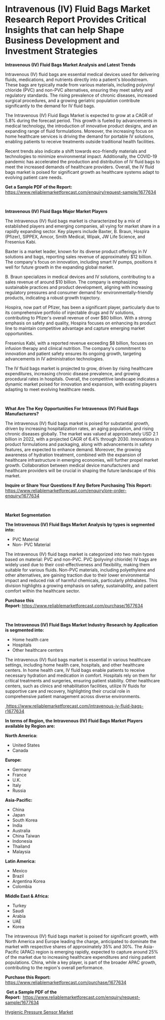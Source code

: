 <p><h1>Intravenous (IV) Fluid Bags Market Research Report Provides Critical Insights that can help Shape Business Development and Investment Strategies</h1></p><p><strong>Intravenous (IV) Fluid Bags Market Analysis and Latest Trends</strong></p>
<p><p>Intravenous (IV) fluid bags are essential medical devices used for delivering fluids, medications, and nutrients directly into a patient's bloodstream. These bags are typically made from various materials, including polyvinyl chloride (PVC) and non-PVC alternatives, ensuring they meet safety and regulatory standards. The rising prevalence of chronic diseases, increased surgical procedures, and a growing geriatric population contribute significantly to the demand for IV fluid bags.</p><p>The Intravenous (IV) Fluid Bags Market is expected to grow at a CAGR of 5.8% during the forecast period. This growth is fueled by advancements in medical technology, the introduction of innovative product designs, and an expanding range of fluid formulations. Moreover, the increasing focus on home healthcare services is driving the demand for portable IV solutions, enabling patients to receive treatments outside traditional health facilities.</p><p>Recent trends also indicate a shift towards eco-friendly materials and technologies to minimize environmental impact. Additionally, the COVID-19 pandemic has accelerated the production and distribution of IV fluid bags to meet the increased demands of healthcare providers. Overall, the IV fluid bags market is poised for significant growth as healthcare systems adapt to evolving patient care needs.</p></p>
<p><strong>Get a Sample PDF of the Report:&nbsp;</strong> <a href="https://www.reliablemarketforecast.com/enquiry/request-sample/1677634?utm_campaign=3503&utm_medium=2&utm_source=Github&utm_content=ia&utm_term=25032025&utm_id=intravenous-iv-fluid-bags">https://www.reliablemarketforecast.com/enquiry/request-sample/1677634</a></p>
<p>&nbsp;</p>
<p><strong>Intravenous (IV) Fluid Bags Major Market Players</strong></p>
<p><p>The intravenous (IV) fluid bags market is characterized by a mix of established players and emerging companies, all vying for market share in a rapidly expanding sector. Key players include Baxter, B. Braun, Hospira (Pfizer), SIPPEX, Amcor, Smith Medical, Wipak, JW Life Science, and Fresenius Kabi.</p><p>Baxter is a market leader, known for its diverse product offerings in IV solutions and bags, reporting sales revenue of approximately $12 billion. The company's focus on innovation, including smart IV pumps, positions it well for future growth in the expanding global market.</p><p>B. Braun specializes in medical devices and IV solutions, contributing to a sales revenue of around $10 billion. The company is emphasizing sustainable practices and product development, aligning with increasing regulatory pressures and consumer demand for environmentally-friendly products, indicating a robust growth trajectory.</p><p>Hospira, now part of Pfizer, has been a significant player, particularly due to its comprehensive portfolio of injectable drugs and IV solutions, contributing to Pfizer's overall revenue of over $80 billion. With a strong emphasis on safety and quality, Hospira focuses on enhancing its product line to maintain competitive advantage and capture emerging market opportunities.</p><p>Fresenius Kabi, with a reported revenue exceeding $8 billion, focuses on infusion therapy and clinical nutrition. The company's commitment to innovation and patient safety ensures its ongoing growth, targeting advancements in IV administration technologies.</p><p>The IV fluid bags market is projected to grow, driven by rising healthcare expenditures, increasing chronic disease prevalence, and growing procedural rates in hospitals. Overall, the competitive landscape indicates a dynamic market poised for innovation and expansion, with existing players adapting to meet evolving healthcare needs.</p></p>
<p>&nbsp;</p>
<p><strong>What Are The Key Opportunities For Intravenous (IV) Fluid Bags Manufacturers?</strong></p>
<p><p>The intravenous (IV) fluid bags market is poised for substantial growth, driven by increasing hospitalization rates, an aging population, and rising chronic diseases globally. The market was valued at approximately USD 2.1 billion in 2022, with a projected CAGR of 6.4% through 2030. Innovations in product formulations and packaging, along with advancements in safety features, are expected to enhance demand. Moreover, the growing awareness of hydration treatment, combined with the expansion of healthcare infrastructure in emerging economies, will further propel market growth. Collaboration between medical device manufacturers and healthcare providers will be crucial in shaping the future landscape of this market.</p></p>
<p><strong>Inquire or Share Your Questions If Any Before Purchasing This Report:</strong> <a href="https://www.reliablemarketforecast.com/enquiry/pre-order-enquiry/1677634?utm_campaign=3503&utm_medium=2&utm_source=Github&utm_content=ia&utm_term=25032025&utm_id=intravenous-iv-fluid-bags">https://www.reliablemarketforecast.com/enquiry/pre-order-enquiry/1677634</a></p>
<p>&nbsp;</p>
<p><strong>Market Segmentation</strong></p>
<p><strong>The Intravenous (IV) Fluid Bags Market Analysis by types is segmented into:</strong></p>
<p><ul><li>PVC Material</li><li>Non- PVC Material</li></ul></p>
<p><p>The intravenous (IV) fluid bags market is categorized into two main types based on material: PVC and non-PVC. PVC (polyvinyl chloride) IV bags are widely used due to their cost-effectiveness and flexibility, making them suitable for various fluids. Non-PVC materials, including polyethylene and other alternatives, are gaining traction due to their lower environmental impact and reduced risk of harmful chemicals, particularly phthalates. This division highlights a growing emphasis on safety, sustainability, and patient comfort within the healthcare sector.</p></p>
<p><strong>Purchase this Report:&nbsp;</strong><a href="https://www.reliablemarketforecast.com/purchase/1677634?utm_campaign=3503&utm_medium=2&utm_source=Github&utm_content=ia&utm_term=25032025&utm_id=intravenous-iv-fluid-bags">https://www.reliablemarketforecast.com/purchase/1677634</a></p>
<p>&nbsp;</p>
<p><strong>The Intravenous (IV) Fluid Bags Market Industry Research by Application is segmented into:</strong></p>
<p><ul><li>Home health care</li><li>Hospitals</li><li>Other healthcare centers</li></ul></p>
<p><p>The intravenous (IV) fluid bags market is essential in various healthcare settings, including home health care, hospitals, and other healthcare centers. In home health care, IV fluid bags enable patients to receive necessary hydration and medication in comfort. Hospitals rely on them for critical treatments and surgeries, ensuring patient stability. Other healthcare centers, such as clinics and rehabilitation facilities, utilize IV fluids for supportive care and recovery, highlighting their crucial role in comprehensive patient management across diverse environments.</p></p>
<p><a href="https://www.reliablemarketforecast.com/intravenous-iv-fluid-bags-r1677634?utm_campaign=3503&utm_medium=2&utm_source=Github&utm_content=ia&utm_term=25032025&utm_id=intravenous-iv-fluid-bags">&nbsp;https://www.reliablemarketforecast.com/intravenous-iv-fluid-bags-r1677634</a></p>
<p><strong>In terms of Region, the Intravenous (IV) Fluid Bags Market Players available by Region are:</strong></p>
<p>
    <p> <strong> North America: </strong>
        <ul>
            <li>United States</li>
            <li>Canada</li>
        </ul>
        </p> 
    <p> <strong> Europe: </strong>
        <ul>
            <li>Germany</li>
            <li>France</li>
            <li>U.K.</li>
            <li>Italy</li>
            <li>Russia</li>
        </ul>
        </p> 
    <p> <strong> Asia-Pacific: </strong>
        <ul>
            <li>China</li>
            <li>Japan</li>
            <li>South Korea</li>
            <li>India</li>
            <li>Australia</li>
            <li>China Taiwan</li>
            <li>Indonesia</li>
            <li>Thailand</li>
            <li>Malaysia</li>
        </ul>
        </p> 
    <p> <strong> Latin America: </strong>
        <ul>
            <li>Mexico</li>
            <li>Brazil</li>
            <li>Argentina Korea</li>
            <li>Colombia</li>
        </ul>
        </p> 
    <p> <strong> Middle East & Africa: </strong>
        <ul>
            <li>Turkey</li>
            <li>Saudi</li>
            <li>Arabia</li>
            <li>UAE</li>
            <li>Korea</li>
        </ul>
    </p>
    </p>
<p><p>The intravenous (IV) fluid bags market is poised for significant growth, with North America and Europe leading the charge, anticipated to dominate the market with respective shares of approximately 35% and 30%. The Asia-Pacific (APAC) region is emerging rapidly, expected to capture around 25% of the market due to increasing healthcare expenditures and rising patient populations. China, while a key player, is part of the broader APAC growth, contributing to the region's overall performance.</p></p>
<p><strong>Purchase this Report: </strong><a href="https://www.reliablemarketforecast.com/purchase/1677634?utm_campaign=3503&utm_medium=2&utm_source=Github&utm_content=ia&utm_term=25032025&utm_id=intravenous-iv-fluid-bags">https://www.reliablemarketforecast.com/purchase/1677634</a></p>
<p>&nbsp;<strong>Get a Sample PDF of the Report:&nbsp;&nbsp;</strong><a href="https://www.reliablemarketforecast.com/enquiry/request-sample/1677634?utm_campaign=3503&utm_medium=2&utm_source=Github&utm_content=ia&utm_term=25032025&utm_id=intravenous-iv-fluid-bags">https://www.reliablemarketforecast.com/enquiry/request-sample/1677634</a></p>
<p><strong></strong></p>
<p><p><a href="https://github.com/storcweithzg/Market-Research-Report-List-1/blob/main/hygienic-pressure-sensor-market.md?utm_campaign=3503&utm_medium=2&utm_source=Github&utm_content=ia&utm_term=25032025&utm_id=intravenous-iv-fluid-bags">Hygienic Pressure Sensor Market</a></p></p>